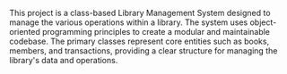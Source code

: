 This project is a class-based Library Management System designed to manage the various operations within a library. The system uses object-oriented programming principles to create a modular and maintainable codebase. The primary classes represent core entities such as books, members, and transactions, providing a clear structure for managing the library's data and operations.
